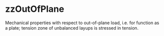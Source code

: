 zzOutOfPlane
============

Mechanical properties with respect to out-of-plane load, i.e. for function as a plate; tension zone of unbalanced layups is stressed in tension.
